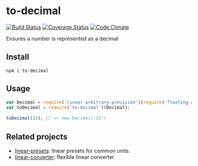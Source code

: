 # to-decimal

[![Build Status](https://travis-ci.org/javiercejudo/to-decimal.svg)](https://travis-ci.org/javiercejudo/to-decimal)
[![Coverage Status](https://coveralls.io/repos/javiercejudo/to-decimal/badge.svg?branch=master)](https://coveralls.io/r/javiercejudo/to-decimal?branch=master)
[![Code Climate](https://codeclimate.com/github/javiercejudo/to-decimal/badges/gpa.svg)](https://codeclimate.com/github/javiercejudo/to-decimal)

Ensures a number is represented as a decimal

## Install

    npm i to-decimal

## Usage

```js
var Decimal = require('linear-arbitrary-precision')(require('floating-adapter'));
var toDecimal = require('to-decimal')(Decimal);

toDecimal(32); // => new Decimal('32')
```

## Related projects

- [linear-presets](https://github.com/javiercejudo/linear-presets): linear presets for common units.
- [linear-converter](https://github.com/javiercejudo/linear-converter): flexible linear converter.
